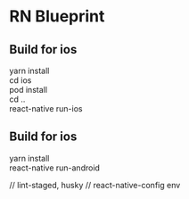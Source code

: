 # RN Blueprint

## Build for ios

yarn install<br>
cd ios<br>
pod install<br>
cd ..<br>
react-native run-ios<br>

## Build for ios

yarn install<br>
react-native run-android<br>


// lint-staged, husky
// react-native-config env
